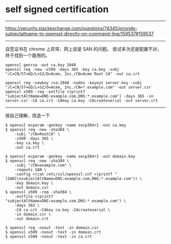 # self signed certification

---

https://security.stackexchange.com/questions/74345/provide-subjectaltname-to-openssl-directly-on-command-line/159537#159537

---

自签证书在 chrome 上异常，网上说是 SAN 的问题。
尝试多次还是配置不对，终于找到一个能用的。

```
openssl genrsa -out ca.key 2048
openssl req -new -x509 -days 365 -key ca.key -subj "/C=CN/ST=GD/L=SZ/O=Acme, Inc./CN=Acme Root CA" -out ca.crt

openssl req -newkey rsa:2048 -nodes -keyout server.key -subj "/C=CN/ST=GD/L=SZ/O=Acme, Inc./CN=*.example.com" -out server.csr
openssl x509 -req -extfile <(printf "subjectAltName=DNS:example.com,DNS:*.example.com") -days 365 -in server.csr -CA ca.crt -CAkey ca.key -CAcreateserial -out server.crt
```

---

按自己理解，改造一下

```
$ openssl ecparam -genkey -name secp384r1 -out ca.key
$ openssl req -new -sha384 \
    -subj "/CN=RootCA" \
    -x509 -days 365 \
    -key ca.key \
    -out ca.crt

$ openssl ecparam -genkey -name secp384r1 -out domain.key
$ openssl req -new -sha384 \
    -subj "/CN=example.com" \
    -reqexts SAN \
    -config <(cat /etc/ssl/openssl.cnf <(printf "[SAN]\nsubjectAltName=DNS:example.com,DNS:*.example.com")) \
    -key domain.key \
    -out domain.csr
$ openssl x509 -req -sha384 \
    -extfile <(printf "subjectAltName=DNS:example.com,DNS:*.example.com") \
    -days 365 \
    -CA ca.crt -CAkey ca.key -CAcreateserial \
    -in domain.csr \
    -out domain.crt

$ openssl req -noout -text -in domain.csr
$ openssl x509 -noout -text -in domain.crt
$ openssl x509 -noout -text -in ca.crt
```
